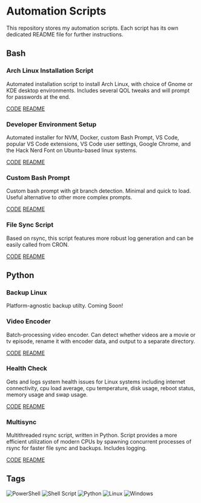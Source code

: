 # Automation Scripts

This repository stores my automation scripts. Each script has its own dedicated README file for further instructions.

## Bash

### Arch Linux Installation Script

Automated installation script to install Arch Linux, with choice of Gnome or KDE desktop environments. Includes several QOL tweaks and will prompt for passwords at the end.

[CODE](https://raw.githubusercontent.com/merogersdev/automation/main/bash/arch_install/arch_install.sh)
[README](https://github.com/merogersdev/automation/blob/main/bash/arch_install/README.md)

### Developer Environment Setup

Automated installer for NVM, Docker, custom Bash Prompt, VS Code, popular VS Code extensions, VS Code user settings, Google Chrome, and the Hack Nerd Font on Ubuntu-based linux systems.

[CODE](https://raw.githubusercontent.com/merogersdev/automation/main/bash/dev_setup/dev_setup.sh)
[README](https://github.com/merogersdev/automation/blob/main/bash/dev_setup/dev_setup.md)

### Custom Bash Prompt

Custom bash prompt with git branch detection. Minimal and quick to load. Useful alternative to other more complex prompts.

[CODE](https://raw.githubusercontent.com/merogersdev/automation/main/bash/prompt/prompt.md)
[README](https://github.com/merogersdev/automation/blob/main/bash/prompt/prompt.md)

### File Sync Script

Based on rsync, this script features more robust log generation and can be easily called from CRON.

[CODE](https://raw.githubusercontent.com/merogersdev/automation/main/bash/sync/sync.sh)
[README](https://github.com/merogersdev/automation/blob/main/bash/sync/sync.md)

## Python

### Backup Linux

Platform-agnostic backup utilty. Coming Soon!

### Video Encoder

Batch-processing video encoder. Can detect whether videos are a movie or tv episode, rename it with encoder data, and output to a separate directory.

[CODE](https://raw.githubusercontent.com/merogersdev/automation/main/python/encoder/encoder.py)
[README](https://github.com/merogersdev/automation/blob/main/python/encoder/encoder.md)

### Health Check

Gets and logs system health issues for Linux systems including internet connectivity, cpu load average, cpu temperature, disk usage, reboot status, memory usage and swap usage.

[CODE](https://raw.githubusercontent.com/merogersdev/automation/main/python/healthcheck/healthcheck.py)
[README](https://github.com/merogersdev/automation/tree/main/python/healthcheck)

### Multisync

Multithreaded rsync script, written in Python. Script provides a more efficient utilization of modern CPUs by spawning concurrent processes of rsync for faster file sync and backups. Includes logging.

[CODE](https://raw.githubusercontent.com/merogersdev/automation/main/python/multisync/multisync.py)
[README](https://github.com/merogersdev/automation/blob/main/python/multisync/README.md)

## Tags

![PowerShell](https://img.shields.io/badge/PowerShell-%235391FE.svg?style=for-the-badge&logo=powershell&logoColor=white)
![Shell Script](https://img.shields.io/badge/shell_script-%23121011.svg?style=for-the-badge&logo=gnu-bash&logoColor=white)
![Python](https://img.shields.io/badge/python-3670A0?style=for-the-badge&logo=python&logoColor=ffdd54)
![Linux](https://img.shields.io/badge/Linux-FCC624?style=for-the-badge&logo=linux&logoColor=black)
![Windows](https://img.shields.io/badge/Windows-0078D6?style=for-the-badge&logo=windows&logoColor=white)
